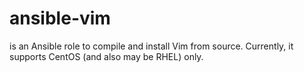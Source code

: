 ansible-vim
===========

is an Ansible role to compile and install Vim from source.
Currently, it supports CentOS (and also may be RHEL) only.

